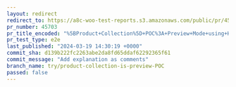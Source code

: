 ```yaml
---
layout: redirect
redirect_to: https://a8c-woo-test-reports.s3.amazonaws.com/public/pr/45703/e2e/index.html
pr_number: 45703
pr_title_encoded: "%5BProduct+Collection%5D+POC%3A+Preview+Mode+using+HOC"
pr_test_type: e2e
last_published: "2024-03-19 14:30:19 +0000"
commit_sha: d139b222fc2263abe2da8fd65ddaf62292365f61
commit_message: "Add explanation as comments"
branch_name: try/product-collection-is-preview-POC
passed: false
---
```

